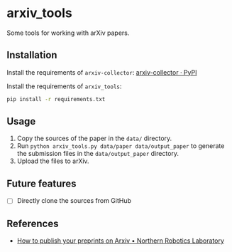 # arxiv_tools

Some tools for working with arXiv papers.

## Installation

Install the requirements of `arxiv-collector`: [arxiv-collector · PyPI](https://pypi.org/project/arxiv-collector/#requirements)

Install the requirements of `arxiv_tools`:

```bash
pip install -r requirements.txt
```

## Usage
1. Copy the sources of the paper in the `data/` directory.
2. Run `python arxiv_tools.py data/paper data/output_paper` to generate the submission files in the `data/output_paper` directory.
3. Upload the files to arXiv.

## Future features
- [ ] Directly clone the sources from GitHub

## References
- [How to publish your preprints on Arxiv • Northern Robotics Laboratory](https://norlab.ulaval.ca/research/publish-prepints-arxiv/)
